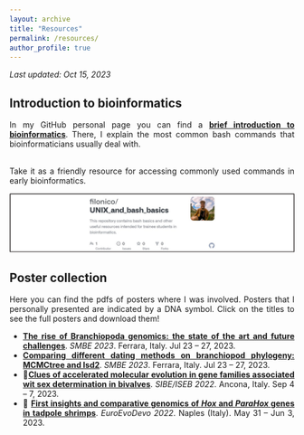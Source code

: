 ```yaml
---
layout: archive
title: "Resources"
permalink: /resources/
author_profile: true
---
```


*Last updated: Oct 15, 2023*

## Introduction to bioinformatics

<div style="text-align: justify">
In my GitHub personal page you can find a <b><a href="https://github.com/filonico/UNIX_and_bash_basics" target="_blank">brief introduction to bioinformatics</a></b>. There, I explain the most common bash commands that bioinformaticians usually deal with.
      
<br />
<br />

Take it as a friendly resource for accessing commonly used commands in early bioinformatics.
</div>

[![bash github tutorial](/images/bashTutorial_preview.png)](https://github.com/filonico/UNIX_and_bash_basics)




## Poster collection

<div style="text-align: justify">
Here you can find the pdfs of posters where I was involved. Posters that I personally presented are indicated by a DNA symbol. Click on the titles to see the full posters and download them!

<ul>
<li><b><a href="https://drive.google.com/file/d/1c9WUQQ4pnNtkSr_IR38pH4XSy8kYsY6_/view?usp=sharing" target="_blank">The rise of Branchiopoda genomics: the state of the art and future challenges</a></b>. <i>SMBE 2023</i>. Ferrara, Italy. Jul 23 – 27, 2023.</li>

<li><b><a href="https://drive.google.com/file/d/1tCP67JMO3-8ugBSj8CBTUzEkZK4ZIfEy/view?usp=sharing" target="_blank">Comparing different dating methods on branchiopod phylogeny: MCMCtree and lsd2</a></b>. <i>SMBE 2023</i>. Ferrara, Italy. Jul 23 – 27, 2023.</li>

<li>🧬<b><a href="https://drive.google.com/file/d/1uGF5tZpb5LHcLDHQv1TIR8vcJY4BOiPu/view?usp=sharing" target="_blank">Clues of accelerated molecular evolution in gene families associated wit sex determination in bivalves</a></b>. <i>SIBE/ISEB 2022</i>. Ancona, Italy. Sep 4 – 7, 2023.

<li>🧬 <b><a href="https://drive.google.com/file/d/1UvQCD4jXHFAPZVsZ_RtY8YaqNMiMe4OT/view?usp=sharing" target="_blank">First insights and comparative genomics of <i>Hox</i> and <i>ParaHox</i> genes in tadpole shrimps</a></b>. <i>EuroEvoDevo 2022</i>. Naples (Italy). May 31 – Jun 3, 2023.
</ul>
</div>